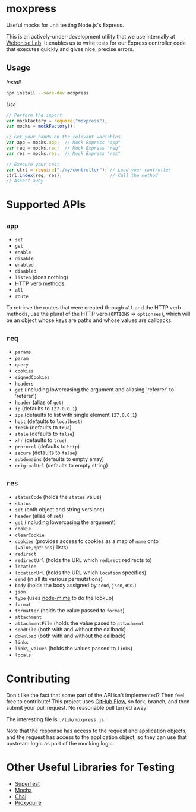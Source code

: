 moxpress
========

Useful mocks for unit testing Node.js's Express.

This is an actively-under-development utility that we use internally
at [Webonise Lab](http://www.webonise.com/about/).  It enables us to write tests
for our Express controller code that executes quickly and gives nice, precise
errors.

Usage
-------

*Install*

```bash
npm install --save-dev moxpress
```

*Use*

```javascript
// Perform the import
var mockFactory = require("moxpress");
var mocks = mockFactory();

// Get your hands on the relevant variables
var app = mocks.app;  // Mock Express "app"
var req = mocks.req;  // Mock Express "req"
var res = mocks.res;  // Mock Express "res"

// Execute your test
var ctrl = require("./my/controller"); // Load your controller
ctrl.index(req, res);                  // Call the method
// Assert away
```


Supported APIs
================

`app`
------

* `set`
* `get`
* `enable`
* `disable`
* `enabled`
* `disabled`
* `listen` (does nothing)
* HTTP verb methods
* `all`
* `route`

To retrieve the routes that were created through `all` and the HTTP verb methods,
use the plural of the HTTP verb (`OPTIONS` => `optionses`), which will be an object
whose keys are paths and whose values are callbacks.

`req`
--------

* `params`
* `param`
* `query`
* `cookies`
* `signedCookies`
* `headers`
* `get` (including lowercasing the argument and aliasing 'referrer' to 'referer')
* `header` (alias of `get`)
* `ip` (defaults to `127.0.0.1`)
* `ips` (defaults to list with single element `127.0.0.1`)
* `host` (defaults to `localhost`)
* `fresh` (defaults to `true`)
* `stale` (defaults to `false`)
* `xhr` (defaults to `true`)
* `protocol` (defaults to `http`)
* `secure` (defaults to `false`)
* `subdomains` (defaults to empty array)
* `originalUrl` (defaults to empty string)

`res`
--------

* `statusCode` (holds the `status` value)
* `status`
* `set` (both object and string versions)
* `header`  (alias of `set`)
* `get` (including lowercasing the argument)
* `cookie`
* `clearCookie`
* `cookies` (provides access to cookies as a map of `name` onto `[value,options]` lists)
* `redirect`
* `redirectUrl` (holds the URL which `redirect` redirects to)
* `location`
* `locationUrl` (holds the URL which `location` specifies)
* `send` (in all its various permutations)
* `body` (holds the body assigned by `send`, `json`, etc.)
* `json`
* `type` (uses [node-mime](https://github.com/broofa/node-mime) to do the lookup)
* `format`
* `formatter` (holds the value passed to `format`)
* `attachment`
* `attachmentFile` (holds the value pased to `attachment`
* `sendFile` (both with and without the callback)
* `download` (both with and without the callback)
* `links`
* `link\_values` (holds the values passed to `links`)
* `locals`

Contributing
=============

Don't like the fact that some part of the API isn't implemented? Then feel
free to contribute! This project uses
[GitHub Flow](http://guides.github.com/introduction/flow/index.html), so
fork, branch, and then submit your pull request. No reasonable pull turned away!

The interesting file is `./lib/moxpress.js`.

Note that the response has access to the request and application objects,
and the request has access to the application object, so they can use that
upstream logic as part of the mocking logic.

Other Useful Libraries for Testing
=====================================

* [SuperTest](http://github.com/visionmedia/supertest)
* [Mocha](http://mochajs.org/)
* [Chai](http://chaijs.com/)
* [Proxyquire](http://github.com/thlorenz/proxyquire)
